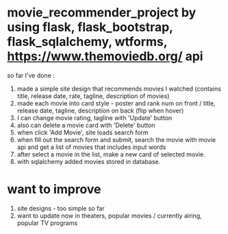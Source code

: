# movie_recommender_project by using flask, flask_bootstrap, flask_sqlalchemy, wtforms, https://www.themoviedb.org/ api

so far I've done :
1. made a simple site design that recommends movies I watched (contains title, release date, rate, tagline, description of movies)
2. made each movie into card style - poster and rank num on front / title, release date, tagline, description on back (flip when hover)
3. I can change movie rating, tagline with 'Update' button
4. also can delete a movie card with 'Delete' button
5. when click 'Add Movie', site loads search form
6. when fill out the search form and submit, search the movie with movie api and get a list of movies that includes input words
7. after select a movie in the list, make a new card of selected movie.
8. with sqlalchemy added movies stored in database.

# want to improve

1. site designs - too simple so far
2. want to update now in theaters, popular movies / currently airing, popular TV programs
